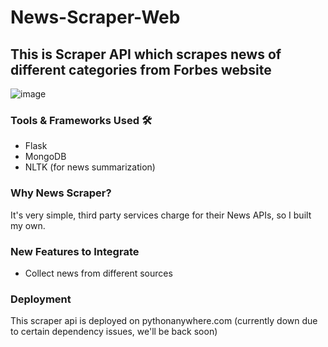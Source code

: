 # News-Scraper-Web

## This is Scraper API which scrapes news of different categories from Forbes website 
![image](https://github.com/abhishekY2401/News-Scraper-Server/assets/89199323/93fd3e93-5ed1-402c-9caa-60c48f293459)


### Tools & Frameworks Used 🛠️

- Flask
- MongoDB
- NLTK (for news summarization)

### Why News Scraper? 
It's very simple, third party services charge for their News APIs, so I built my own.

### New Features to Integrate
- Collect news from different sources

### Deployment
This scraper api is deployed on pythonanywhere.com (currently down due to certain dependency issues, we'll be back soon)
